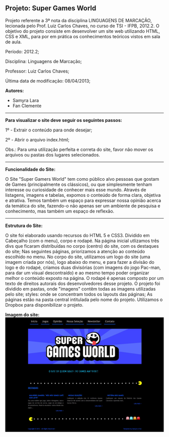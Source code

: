 ﻿## **Projeto: Super Games World** ##

Projeto referente a 3ª nota da disciplina LINGUAGENS DE MARCAÇÃO, lecionada pelo Prof. Luiz Carlos Chaves, no curso de TSI - IFPB, 2012.2.
O objetivo do projeto consiste em desenvolver um site web utilizando HTML, CSS e XML, para por em prática os conhecimentos teóricos vistos em sala de aula.

Período: 2012.2;

Disciplina: Linguagens de Marcação;

Professor: Luiz Carlos Chaves;

Última data de modificação: 08/04/2013;


**Autores:** 
* Samyra Lara
* Fan Clemente 

________________________________________________________
**Para visualizar o site deve seguir os seguintes passos:**

1º - Extrair o conteúdo para onde desejar;

2º - Abrir o arquivo index.html;

Obs.: Para uma utilização perfeita e correta do site, favor não mover os arquivos ou pastas dos lugares selecionados.


_______________________________________________________
**Funcionalidade do Site:**

O Site "Super Gamers World" tem como público alvo pessoas que gostam de Games (principalmente os clássicos), 
ou que simplesmente tenham interesse ou curiosidade de conhecer mais esse mundo. Através de listagens, imagens
e tabelas, expomos o conteúdo de forma clara, objetiva e atrativa. Temos também um espaço para expressar nossa 
opinião acerca da temática do site, fazendo-o não apenas ser um ambiente de pesquisa e conhecimento, mas também 
um espaço de reflexão.

________________________________________________________

**Estrutura do Site:**

O site foi elaborado usando recursos do HTML 5 e CSS3. Dividido em Cabeçalho (com o menu), corpo e rodapé. Na página inicial utlizamos
três divs que ficaram distribuídas no corpo (centro) do site, com os destaques do site;
Nas seguintes páginas, priorizamos a atenção ao conteúdo escolhido no menu.
No corpo do site, utilizamos um logo do site (uma imagem criada por nós), logo abaixo do menu, e para fazer a divisão do logo e do rodapé,
criamos duas divisórias (com imagens do jogo Pac-man, para dar um visual descontraído) e ao mesmo tempo poder organizar melhor o conteúdo exposto na página.
O rodapé é apenas composto por um texto de direitos autorais dos desenvolvedores desse projeto.
O projeto foi dividido em pastas, onde "imagens" contêm todas as imagens utilizadas pelo site;
styles: onde se concentram todos os layouts das páginas;
As páginas estão na pasta central intitulada pelo nome do projeto.
Utilizamos o Dropbox para disponibilizar o projeto.

**Imagem do site:**
![Projeto](https://github.com/samyralara/LMeLS/blob/master/Projeto%20-%20Super%20Games%20World/imagem%20site.jpg)
